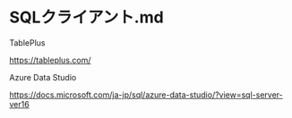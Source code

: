 # SQLクライアント.md

TablePlus

https://tableplus.com/

Azure Data Studio

https://docs.microsoft.com/ja-jp/sql/azure-data-studio/?view=sql-server-ver16
